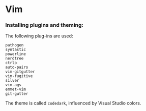 # Vim

### Installing plugins and theming:

The following plug-ins are used:
```
pathogen
syntastic
powerline
nerdtree
ctrlp
auto-pairs
vim-gitgutter
vim-fugitive
silver
vim-ags
emmet-vim
git-gutter
```

The theme is called `codedark`, influenced by Visual Studio colors.
